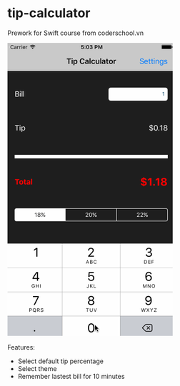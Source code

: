 # tip-calculator
Prework for Swift course from coderschool.vn

![alt tag](https://raw.githubusercontent.com/DKNY1201/tip-calculator/master/tip-calculator-gif.gif)

Features:
- Select default tip percentage
- Select theme
- Remember lastest bill for 10 minutes
